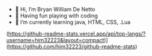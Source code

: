 - 👋 Hi, I’m Bryan William De Netto
- 👀 Having fun playing with coding
- 🌱 I’m currently learning java, HTML, CSS, .Lua

(https://github-readme-stats.vercel.app/api/top-langs/?username=him32223&layout=compact)](https://github.com/him32223/github-readme-stats)


